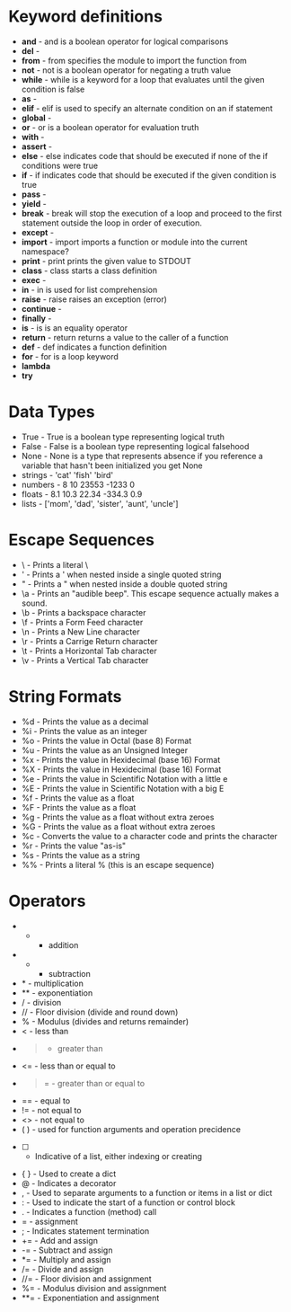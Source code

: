 # Keyword definitions

  * __and__ - and is a boolean operator for logical comparisons
  * __del__ - 
  * __from__ - from specifies the module to import the function from
  * __not__ - not is a boolean operator for negating a truth value
  * __while__ - while is a keyword for a loop that evaluates until the given condition is false
  * __as__ - 
  * __elif__ - elif is used to specify an alternate condition on an if statement
  * __global__ - 
  * __or__ - or is a boolean operator for evaluation truth
  * __with__ -
  * __assert__ -
  * __else__ - else indicates code that should be executed if none of the if conditions were true
  * __if__ - if indicates code that should be executed if the given condition is true
  * __pass__ -
  * __yield__ -
  * __break__ - break will stop the execution of a loop and proceed to the first statement outside the loop in order of execution.
  * __except__ -
  * __import__ - import imports a function or module into the current namespace?
  * __print__ - print prints the given value to STDOUT
  * __class__ - class starts a class definition
  * __exec__ - 
  * __in__ - in is used for list comprehension
  * __raise__ - raise raises an exception (error)
  * __continue__ - 
  * __finally__ -
  * __is__ - is is an equality operator
  * __return__ - return returns a value to the caller of a function
  * __def__ - def indicates a function definition
  * __for__ - for is a loop keyword
  * __lambda__
  * __try__


# Data Types

  * True - True is a boolean type representing logical truth
  * False - False is a boolean type representing logical falsehood
  * None - None is a type that represents absence if you reference a variable that hasn't been initialized you get None
  * strings - 'cat' 'fish' 'bird'
  * numbers - 8 10 23553 -1233 0
  * floats - 8.1 10.3 22.34 -334.3 0.9
  * lists - ['mom', 'dad', 'sister', 'aunt', 'uncle']


# Escape Sequences

  * \\ - Prints a literal \
  * \' - Prints a ' when nested inside a single quoted string
  * \" - Prints a " when nested inside a double quoted string
  * \a - Prints an "audible beep".  This escape sequence actually makes a sound.
  * \b - Prints a backspace character
  * \f - Prints a Form Feed character
  * \n - Prints a New Line character
  * \r - Prints a Carrige Return character
  * \t - Prints a Horizontal Tab character
  * \v - Prints a Vertical Tab character


# String Formats

  * %d - Prints the value as a decimal
  * %i - Prints the value as an integer
  * %o - Prints the value in Octal (base 8) Format
  * %u - Prints the value as an Unsigned Integer
  * %x - Prints the value in Hexidecimal (base 16) Format
  * %X - Prints the value in Hexidecimal (base 16) Format
  * %e - Prints the value in Scientific Notation with a little e
  * %E - Prints the value in Scientific Notation with a big E
  * %f - Prints the value as a float
  * %F - Prints the value as a float
  * %g - Prints the value as a float without extra zeroes
  * %G - Prints the value as a float without extra zeroes
  * %c - Converts the value to a character code and prints the character
  * %r - Prints the value "as-is"
  * %s - Prints the value as a string
  * %% - Prints a literal % (this is an escape sequence)


# Operators

  * + - addition
  * - - subtraction
  * \* - multiplication
  * \*\* - exponentiation
  * / - division
  * // - Floor division (divide and round down)
  * % - Modulus (divides and returns remainder)
  * < - less than
  * > - greater than
  * <= - less than or equal to
  * >= - greater than or equal to
  * == - equal to
  * != - not equal to
  * <> - not equal to
  * ( ) - used for function arguments and operation precidence
  * [ ] - Indicative of a list, either indexing or creating
  * { } - Used to create a dict
  * @ - Indicates a decorator
  * , - Used to separate arguments to a function or items in a list or dict
  * : - Used to indicate the start of a function or control block
  * . - Indicates a function (method) call
  * = - assignment
  * ; - Indicates statement termination
  * += - Add and assign
  * -= - Subtract and assign
  * *= - Multiply and assign
  * /= - Divide and assign
  * //= - Floor division and assignment
  * %= - Modulus division and assignment
  * **= - Exponentiation and assignment